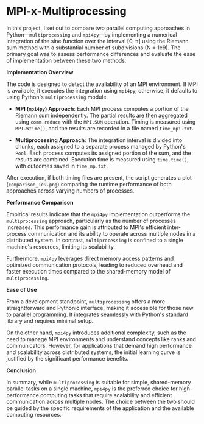 # MPI-x-Multiprocessing
In this project, I set out to compare two parallel computing approaches in Python—`multiprocessing` and `mpi4py`—by implementing a numerical integration of the sine function over the interval \[0, π] using the Riemann sum method with a substantial number of subdivisions (N = 1e9). The primary goal was to assess performance differences and evaluate the ease of implementation between these two methods.

**Implementation Overview**

The code is designed to detect the availability of an MPI environment. If MPI is available, it executes the integration using `mpi4py`; otherwise, it defaults to using Python's `multiprocessing` module.

* **MPI (`mpi4py`) Approach**: Each MPI process computes a portion of the Riemann sum independently. The partial results are then aggregated using `comm.reduce` with the `MPI.SUM` operation. Timing is measured using `MPI.Wtime()`, and the results are recorded in a file named `time_mpi.txt`.

* **Multiprocessing Approach**: The integration interval is divided into chunks, each assigned to a separate process managed by Python's `Pool`. Each process computes its assigned portion of the sum, and the results are combined. Execution time is measured using `time.time()`, with outcomes saved in `time_mp.txt`.

After execution, if both timing files are present, the script generates a plot (`comparison_1e9.png`) comparing the runtime performance of both approaches across varying numbers of processes.

**Performance Comparison**

Empirical results indicate that the `mpi4py` implementation outperforms the `multiprocessing` approach, particularly as the number of processes increases. This performance gain is attributed to MPI's efficient inter-process communication and its ability to operate across multiple nodes in a distributed system. In contrast, `multiprocessing` is confined to a single machine's resources, limiting its scalability.

Furthermore, `mpi4py` leverages direct memory access patterns and optimized communication protocols, leading to reduced overhead and faster execution times compared to the shared-memory model of `multiprocessing`.

**Ease of Use**

From a development standpoint, `multiprocessing` offers a more straightforward and Pythonic interface, making it accessible for those new to parallel programming. It integrates seamlessly with Python's standard library and requires minimal setup.

On the other hand, `mpi4py` introduces additional complexity, such as the need to manage MPI environments and understand concepts like ranks and communicators. However, for applications that demand high performance and scalability across distributed systems, the initial learning curve is justified by the significant performance benefits.

**Conclusion**

In summary, while `multiprocessing` is suitable for simple, shared-memory parallel tasks on a single machine, `mpi4py` is the preferred choice for high-performance computing tasks that require scalability and efficient communication across multiple nodes. The choice between the two should be guided by the specific requirements of the application and the available computing resources.
